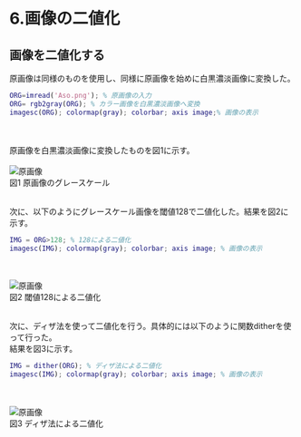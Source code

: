 # 6.画像の二値化
## 画像を二値化する

原画像は同様のものを使用し、同様に原画像を始めに白黒濃淡画像に変換した。
``` m
ORG=imread('Aso.png'); % 原画像の入力
ORG= rgb2gray(ORG); % カラー画像を白黒濃淡画像へ変換
imagesc(ORG); colormap(gray); colorbar; axis image;% 画像の表示
```
<br /><br />
原画像を白黒濃淡画像に変換したものを図1に示す。
<br /><br />
![原画像](https://github.com/Keitaro749/image_processing/blob/master/image/kadai6/kadai6_1.jpg)  
図1 原画像のグレースケール
<br /><br />

次に、以下のようにグレースケール画像を閾値128で二値化した。結果を図2に示す。
``` m
IMG = ORG>128; % 128による二値化
imagesc(IMG); colormap(gray); colorbar; axis image; % 画像の表示
```
<br /><br />
![原画像](https://github.com/Keitaro749/image_processing/blob/master/image/kadai6/kadai6_2.jpg)  
図2 閾値128による二値化
<br /><br />

次に、ディザ法を使って二値化を行う。具体的には以下のように関数ditherを使って行った。  
結果を図3に示す。
``` m
IMG = dither(ORG); % ディザ法による二値化
imagesc(IMG); colormap(gray); colorbar; axis image; % 画像の表示
```
<br /><br />
![原画像](https://github.com/Keitaro749/image_processing/blob/master/image/kadai6/kadai6_3.jpg)  
図3 ディザ法による二値化
<br /><br />

